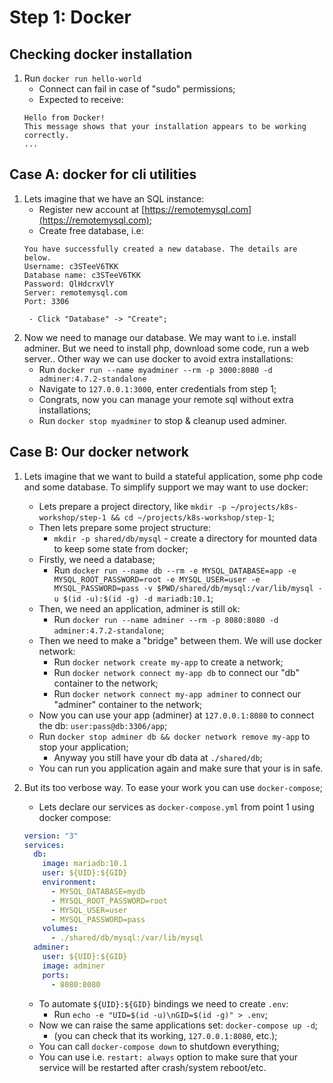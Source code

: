 # Step 1: Docker

## Checking docker installation
1. Run `docker run hello-world`
    - Connect can fail in case of "sudo" permissions;
    - Expected to receive: 
    ```
    Hello from Docker!
    This message shows that your installation appears to be working correctly.
    ...
    ```

## Case A: docker for cli utilities
1. Lets imagine that we have an SQL instance: 
    - Register new account at [https://remotemysql.com](https://remotemysql.com);
    - Create free database, i.e:
    ```
    You have successfully created a new database. The details are below.
    Username: c3STeeV6TKK
    Database name: c3STeeV6TKK
    Password: QlHdcrxVlY
    Server: remotemysql.com
    Port: 3306
    ```
        - Click "Database" -> "Create";

2. Now we need to manage our database. We may want to i.e. install adminer. But we need to install php, download some code, run a web server.. Other way we can use docker to avoid extra installations:
    - Run `docker run --name myadminer --rm -p 3000:8080 -d adminer:4.7.2-standalone`
    - Navigate to `127.0.0.1:3000`, enter credentials from step 1;
    - Congrats, now you can manage your remote sql without extra installations;
    - Run `docker stop myadminer` to stop & cleanup used adminer.

## Case B: Our docker network
1. Lets imagine that we want to build a stateful application, some php code and some database. To simplify support we may want to use docker:
    - Lets prepare a project directory, like `mkdir -p ~/projects/k8s-workshop/step-1 && cd ~/projects/k8s-workshop/step-1`;
    - Then lets prepare some project structure:
        - `mkdir -p shared/db/mysql` - create a directory for mounted data to keep some state from docker;
    - Firstly, we need a database; 
        - Run `docker run --name db --rm -e MYSQL_DATABASE=app -e MYSQL_ROOT_PASSWORD=root -e MYSQL_USER=user -e MYSQL_PASSWORD=pass -v $PWD/shared/db/mysql:/var/lib/mysql -u $(id -u):$(id -g) -d mariadb:10.1`;
    - Then, we need an application, adminer is still ok:
        - Run `docker run --name adminer --rm -p 8080:8080 -d adminer:4.7.2-standalone`;
    - Then we need to make a "bridge" between them. We will use docker network:
        - Run `docker network create my-app` to create a network;
        - Run `docker network connect my-app db` to connect our "db" container to the network;
        - Run `docker network connect my-app adminer` to connect our "adminer" container to the network;
    - Now you can use your app (adminer) at `127.0.0.1:8080` to connect the db: `user:pass@db:3306/app`;
    - Run `docker stop adminer db && docker network remove my-app` to stop your application;
        - Anyway you still have your db data at `./shared/db`;
    - You can run you application again and make sure that your is in safe. 

2. But its too verbose way. To ease your work you can use `docker-compose`;
    - Lets declare our services as `docker-compose.yml` from point 1 using docker compose:
    ```yaml
    version: "3"
    services:
      db:
        image: mariadb:10.1
        user: ${UID}:${GID}
        environment:
          - MYSQL_DATABASE=mydb
          - MYSQL_ROOT_PASSWORD=root
          - MYSQL_USER=user
          - MYSQL_PASSWORD=pass
        volumes:
          - ./shared/db/mysql:/var/lib/mysql
      adminer:
        user: ${UID}:${GID}
        image: adminer
        ports:
          - 8080:8080
    ```
    - To automate `${UID}:${GID}` bindings we need to create `.env`:
        - Run `echo -e "UID=$(id -u)\nGID=$(id -g)" > .env`;
    - Now we can raise the same applications set: `docker-compose up -d`;
        - (you can check that its working, `127.0.0.1:8080`, etc.);
    - You can call `docker-compose down` to shutdown everything;
    - You can use i.e. `restart: always` option to make sure that your service will be restarted after crash/system reboot/etc.
 